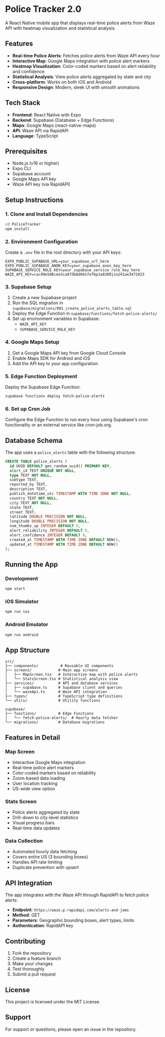# Police Tracker 2.0

A React Native mobile app that displays real-time police alerts from Waze API with heatmap visualization and statistical analysis.

## Features

- **Real-time Police Alerts**: Fetches police alerts from Waze API every hour
- **Interactive Map**: Google Maps integration with police alert markers
- **Heatmap Visualization**: Color-coded markers based on alert reliability and confidence
- **Statistical Analysis**: View police alerts aggregated by state and city
- **Cross-platform**: Works on both iOS and Android
- **Responsive Design**: Modern, sleek UI with smooth animations

## Tech Stack

- **Frontend**: React Native with Expo
- **Backend**: Supabase (Database + Edge Functions)
- **Maps**: Google Maps (react-native-maps)
- **API**: Waze API via RapidAPI
- **Language**: TypeScript

## Prerequisites

- Node.js (v16 or higher)
- Expo CLI
- Supabase account
- Google Maps API key
- Waze API key (via RapidAPI)

## Setup Instructions

### 1. Clone and Install Dependencies

```bash
cd PoliceTracker
npm install
```

### 2. Environment Configuration

Create a `.env` file in the root directory with your API keys:

```env
EXPO_PUBLIC_SUPABASE_URL=your_supabase_url_here
EXPO_PUBLIC_SUPABASE_ANON_KEY=your_supabase_anon_key_here
SUPABASE_SERVICE_ROLE_KEY=your_supabase_service_role_key_here
WAZE_API_KEY=cac49e506cmshca87db8d041fef6p1a8300jsn241ae3472023
```

### 3. Supabase Setup

1. Create a new Supabase project
2. Run the SQL migration in `supabase/migrations/001_create_police_alerts_table.sql`
3. Deploy the Edge Function in `supabase/functions/fetch-police-alerts/`
4. Set up environment variables in Supabase:
   - `WAZE_API_KEY`
   - `SUPABASE_SERVICE_ROLE_KEY`

### 4. Google Maps Setup

1. Get a Google Maps API key from Google Cloud Console
2. Enable Maps SDK for Android and iOS
3. Add the API key to your app configuration

### 5. Edge Function Deployment

Deploy the Supabase Edge Function:

```bash
supabase functions deploy fetch-police-alerts
```

### 6. Set up Cron Job

Configure the Edge Function to run every hour using Supabase's cron functionality or an external service like cron-job.org.

## Database Schema

The app uses a `police_alerts` table with the following structure:

```sql
CREATE TABLE police_alerts (
  id UUID DEFAULT gen_random_uuid() PRIMARY KEY,
  alert_id TEXT UNIQUE NOT NULL,
  type TEXT NOT NULL,
  subtype TEXT,
  reported_by TEXT,
  description TEXT,
  publish_datetime_utc TIMESTAMP WITH TIME ZONE NOT NULL,
  country TEXT NOT NULL,
  city TEXT NOT NULL,
  state TEXT,
  street TEXT,
  latitude DOUBLE PRECISION NOT NULL,
  longitude DOUBLE PRECISION NOT NULL,
  num_thumbs_up INTEGER DEFAULT 0,
  alert_reliability INTEGER DEFAULT 0,
  alert_confidence INTEGER DEFAULT 0,
  created_at TIMESTAMP WITH TIME ZONE DEFAULT NOW(),
  updated_at TIMESTAMP WITH TIME ZONE DEFAULT NOW()
);
```

## Running the App

### Development

```bash
npm start
```

### iOS Simulator

```bash
npm run ios
```

### Android Emulator

```bash
npm run android
```

## App Structure

```
src/
├── components/          # Reusable UI components
├── screens/            # Main app screens
│   ├── MapScreen.tsx   # Interactive map with police alerts
│   └── StatsScreen.tsx # Statistical analysis view
├── services/           # API and database services
│   ├── supabase.ts     # Supabase client and queries
│   └── wazeApi.ts      # Waze API integration
├── types/              # TypeScript type definitions
└── utils/              # Utility functions

supabase/
├── functions/          # Edge Functions
│   └── fetch-police-alerts/  # Hourly data fetcher
└── migrations/         # Database migrations
```

## Features in Detail

### Map Screen
- Interactive Google Maps integration
- Real-time police alert markers
- Color-coded markers based on reliability
- Zoom-based data loading
- User location tracking
- US-wide view option

### Stats Screen
- Police alerts aggregated by state
- Drill-down to city-level statistics
- Visual progress bars
- Real-time data updates

### Data Collection
- Automated hourly data fetching
- Covers entire US (3 bounding boxes)
- Handles API rate limiting
- Duplicate prevention with upsert

## API Integration

The app integrates with the Waze API through RapidAPI to fetch police alerts:

- **Endpoint**: `https://waze.p.rapidapi.com/alerts-and-jams`
- **Method**: GET
- **Parameters**: Geographic bounding boxes, alert types, limits
- **Authentication**: RapidAPI key

## Contributing

1. Fork the repository
2. Create a feature branch
3. Make your changes
4. Test thoroughly
5. Submit a pull request

## License

This project is licensed under the MIT License.

## Support

For support or questions, please open an issue in the repository. 